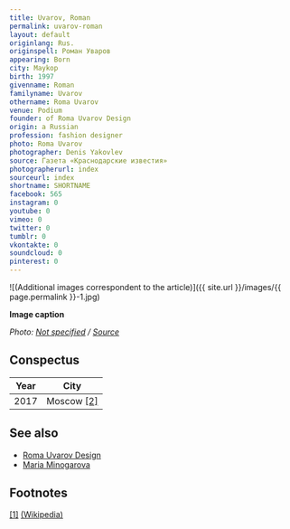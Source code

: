 ```yaml
---
title: Uvarov, Roman
permalink: uvarov-roman
layout: default
originlang: Rus.
originspell: Роман Уваров
appearing: Born
city: Maykop
birth: 1997
givenname: Roman
familyname: Uvarov
othername: Roma Uvarov
venue: Podium
founder: of Roma Uvarov Design
origin: a Russian
profession: fashion designer
photo: Roma Uvarov
photographer: Denis Yakovlev
source: Газета «Краснодарские известия»
photographerurl: index
sourceurl: index
shortname: SHORTNAME
facebook: 565
instagram: 0
youtube: 0
vimeo: 0
twitter: 0
tumblr: 0
vkontakte: 0
soundcloud: 0
pinterest: 0
---
```


![(Additional images correspondent to the article)]({{ site.url }}/images/{{ page.permalink }}-1.jpg)

**Image caption**

*Photo: [Not specified](index) / [Source](index)*

## Сonspectus

|Year|City|
|-|-|
|2017|Moscow <span id="a2">[\[2\]](#f2)</span>|

## See also

+ [Roma Uvarov Design](roma-uvarov-design)
+ [Maria Minogarova](minogarova-maria)

## Footnotes

[[1]](#a1) <span id="f1"></span> [(Wikipedia)](index)
